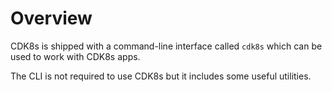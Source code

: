 # Overview

CDK8s is shipped with a command-line interface called `cdk8s` which can be used
to work with CDK8s apps.

The CLI is not required to use CDK8s but it includes some useful utilities.
